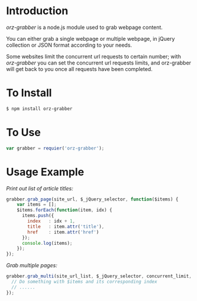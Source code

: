 # Introduction
*orz-grabber* is a node.js module used to grab webpage content. 

You can either grab a single webpage or multiple webpage, in jQuery collection or JSON format according to your needs.

Some websites limit the concurrent url requests to certain number; with *orz-grabber* you can set the concurrent url requests limits, and orz-grabber will get back to you once all requests have been completed. 

# To Install
```bash
$ npm install orz-grabber
```
# To Use
```javascript
var grabber = requier('orz-grabber');
```

# Usage Example
*Print out list of article titles:*

```javascript
grabber.grab_page(site_url, $_jQuery_selector, function($items) {
	var items = [];
	$items.forEach(function(item, idx) {
	  items.push({
		index   : idx + 1,
		title   : item.attr('title'),
		href    : item.attr('href')
	  });
	  console.log(items);
	});
});
```

*Grab multiple pages:*  

```javascript
grabber.grab_multi(site_url_list, $_jQuery_selector, concurrent_limit, function($items, idx) {
  // Do something with $items and its corresponding index
  // ......
});
```